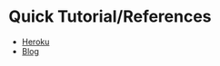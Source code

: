 #  Quick Tutorial/References

- [Heroku](https://www.heroku.com/)
- [Blog](https://xcitech.github.io/tutorials/heroku_tutorial/)
 
